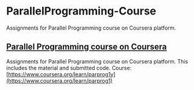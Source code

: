 # ParallelProgramming-Course
Assignments for Parallel Programming course on Coursera platform.

## [Parallel Programming course on Coursera](https://www.coursera.org/learn/parprog1)

Assignments for Parallel Programming course on Coursera platform. This includes the material and submitted code.
Course: [https://www.coursera.org/learn/parprog1y](https://www.coursera.org/learn/parprog1)
